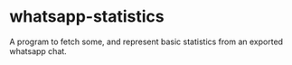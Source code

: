 # whatsapp-statistics
A program to fetch some, and represent basic statistics from an exported whatsapp chat.
